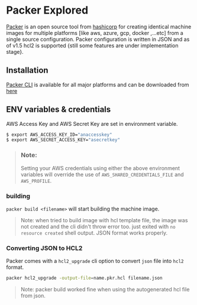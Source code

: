 # Packer Explored

[Packer](https://www.packer.io) is an open source tool from [hashicorp](https://www.hashicorp.com/) for creating identical machine images for multiple platforms [like aws, azure, gcp, docker ,...etc]  from a single source configuration.
Packer configuration is written in JSON and as of v1.5 hcl2 is supported {still some features are under implementation stage}.

## Installation

[Packer CLI](https://www.packer.io/downloads) is available for all major platforms and can be downloaded from [here](https://www.packer.io/downloads)

## ENV variables & credentials

AWS Access Key and AWS Secret Key are set in environment variable.

```bash
$ export AWS_ACCESS_KEY_ID="anaccesskey"
$ export AWS_SECRET_ACCESS_KEY="asecretkey"

```

> ### Note:
> Setting your AWS credentials using either the above environment variables will override the use of `AWS_SHARED_CREDENTIALS_FILE` and `AWS_PROFILE`.


### building 

`packer build <filename>` will start building the machine image.

> Note:
>   when tried to build image with hcl template file, the image was not created and the cli didn't throw error too. just exited with `no resource created` shell output. JSON format works properly.

### Converting JSON to HCL2

Packer comes with a `hcl2_upgrade` cli option to convert `json` file into `hcl2` format. 

```bash
packer hcl2_upgrade -output-file=name.pkr.hcl filename.json
```
> Note:
>   packer build worked fine when using the autogenerated hcl file from json. 
